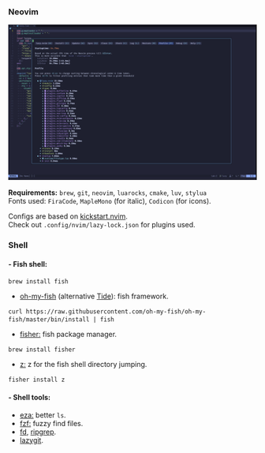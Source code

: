 ### Neovim

![img0.jpg](./img/img1.jpg)

**Requirements:** `brew`, `git`, `neovim`, `luarocks`, `cmake`, `luv`, `stylua`<br>Fonts used: `FiraCode`, `MapleMono` (for italic), `Codicon` (for icons).

Configs are based on [kickstart.nvim](https://github.com/nvim-lua/kickstart.nvim).<br>Check out `.config/nvim/lazy-lock.json` for plugins used.

### Shell

#### - Fish shell:

```
brew install fish
```

- [oh-my-fish](https://github.com/oh-my-fish/oh-my-fish) (alternative [Tide](https://github.com/IlanCosman/tide)): fish framework.

```
curl https://raw.githubusercontent.com/oh-my-fish/oh-my-fish/master/bin/install | fish
```

- [fisher:](https://github.com/jorgebucaran/fisher) fish package manager.

```
brew install fisher
```

- [z:](https://github.com/jethrokuan/z) z for the fish shell directory jumping.

```
fisher install z
```

#### - Shell tools:

- [eza:](https://github.com/eza-community/eza) better `ls`.
- [fzf:](https://github.com/junegunn/fzf) fuzzy find files.
- [fd](https://github.com/sharkdp/fd), [ripgrep](https://github.com/BurntSushi/ripgrep).
- [lazygit](https://github.com/jesseduffield/lazygit).
